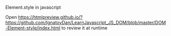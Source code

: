 Element.style in javascript

Open https://htmlpreview.github.io/?https://github.com/IgnatovDan/LearnJavascript_JS_DOM/blob/master/DOM-Element-style/index.html to review it at runtime
